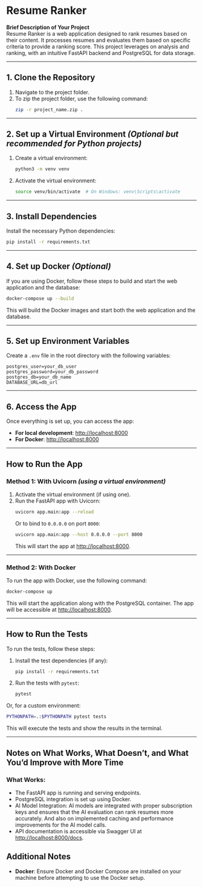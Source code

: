 # Resume Ranker

**Brief Description of Your Project**  
Resume Ranker is a web application designed to rank resumes based on their content. It processes resumes and evaluates them based on specific criteria to provide a ranking score. This project leverages on analysis and ranking, with an intuitive FastAPI backend and PostgreSQL for data storage.

---

## 1. **Clone the Repository**

1. Navigate to the project folder.
2. To zip the project folder, use the following command:
    ```bash
    zip -r project_name.zip .
    ```

---

## 2. **Set up a Virtual Environment** *(Optional but recommended for Python projects)*

1. Create a virtual environment:
    ```bash
    python3 -m venv venv
    ```
2. Activate the virtual environment:
    ```bash
    source venv/bin/activate  # On Windows: venv\Scripts\activate
    ```

---

## 3. **Install Dependencies**

Install the necessary Python dependencies:
```bash
pip install -r requirements.txt
```

---

## 4. **Set up Docker** *(Optional)*

If you are using Docker, follow these steps to build and start the web application and the database:

```bash
docker-compose up --build
```

This will build the Docker images and start both the web application and the database.

---

## 5. **Set up Environment Variables**

Create a `.env` file in the root directory with the following variables:

```env
postgres_user=your_db_user
postgres_password=your_db_password
postgres_db=your_db_name
DATABASE_URL=db_url
```

---

## 6. **Access the App**

Once everything is set up, you can access the app:

- **For local development**: [http://localhost:8000](http://localhost:8000)
- **For Docker**: [http://localhost:8000](http://localhost:8000)

---

## How to Run the App

### Method 1: **With Uvicorn** *(using a virtual environment)*

1. Activate the virtual environment (if using one).
2. Run the FastAPI app with Uvicorn:
    ```bash
    uvicorn app.main:app --reload
    ```
    Or to bind to `0.0.0.0` on port `8000`:
    ```bash
    uvicorn app.main:app --host 0.0.0.0 --port 8000
    ```
    This will start the app at [http://localhost:8000](http://localhost:8000).

---

### Method 2: **With Docker**

To run the app with Docker, use the following command:
```bash
docker-compose up
```
This will start the application along with the PostgreSQL container. The app will be accessible at [http://localhost:8000](http://localhost:8000).

---

## How to Run the Tests

To run the tests, follow these steps:

1. Install the test dependencies (if any):
    ```bash
    pip install -r requirements.txt
    ```

2. Run the tests with `pytest`:
    ```bash
    pytest
    ```

Or, for a custom environment:
```bash
PYTHONPATH=.:$PYTHONPATH pytest tests
```

This will execute the tests and show the results in the terminal.

---

## Notes on What Works, What Doesn’t, and What You’d Improve with More Time

### What Works:
- The FastAPI app is running and serving endpoints.
- PostgreSQL integration is set up using Docker.
- AI Model Integration: AI models are integrated with proper subscription keys and ensures that the AI evaluation can rank resumes more accurately. And  also on implemented caching and performance improvements for the AI model calls.
- API documentation is accessible via Swagger UI at [http://localhost:8000/docs](http://localhost:8000/docs).

## Additional Notes

- **Docker**: Ensure Docker and Docker Compose are installed on your machine before attempting to use the Docker setup.

